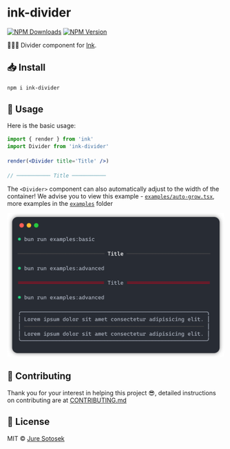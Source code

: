 <!-- # ${\color{gray}\tiny\textrm{──────}}$  ink-divider  ${\color{gray}\tiny\textrm{──────}}$ -->
# ink-divider

[![NPM Downloads](https://img.shields.io/npm/dw/ink-divider?logo=data%3Aimage%2Fsvg%2Bxml%3Bbase64%2CPHN2ZyB4bWxucz0iaHR0cDovL3d3dy53My5vcmcvMjAwMC9zdmciIGhlaWdodD0iMjRweCIgdmlld0JveD0iMCAtOTYwIDk2MCA5NjAiIHdpZHRoPSIyNHB4IiBmaWxsPSIjMDAwMDAwIj48cGF0aCBkPSJNNDgwLTMyMCAyODAtNTIwbDU2LTU4IDEwNCAxMDR2LTMyNmg4MHYzMjZsMTA0LTEwNCA1NiA1OC0yMDAgMjAwWk0xNjAtMTYwdi0yMDBoODB2MTIwaDQ4MHYtMTIwaDgwdjIwMEgxNjBaIi8%2BPC9zdmc%2B&labelColor=FAFAFA&color=212121)](https://www.npmjs.com/package/ink-divider) [![NPM Version](https://img.shields.io/npm/v/ink-divider?logo=npm&logoColor=212121&label=version&labelColor=FAFAFA&color=212121)](https://www.npmjs.com/package/ink-divider)


👩🏼‍🎨 Divider component for [Ink](https://github.com/vadimdemedes/ink).

## 📥 Install

```bash
npm i ink-divider
```

## 🚀 Usage

Here is the basic usage:

```jsx
import { render } from 'ink'
import Divider from 'ink-divider'

render(<Divider title='Title' />)

// ─────────── Title ───────────
```

The `<Divider>` component can also automatically adjust to the width of the container!
We advise you to view this example - [`examples/auto-grow.tsx`](https://github.com/JureSotosek/ink-divider/blob/master/examples/auto-grow.tsx), more examples in the [`examples`](https://github.com/JureSotosek/ink-divider/tree/master/exampes) folder

<!-- markdownlint-disable-next-line-->
<img src="media/example.png" alt="example" width="550">

## 🤝 Contributing

Thank you for your interest in helping this project 😎, detailed instructions on contributing are at [CONTRIBUTING.md](CONTRIBUTING.md)

## 📝 License

MIT © [Jure Sotosek](https://github.com/JureSotosek)
